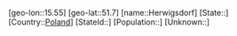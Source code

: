 ﻿---
location: [51.7,15.55]
type: City
tags:
- geo/City


SpocWebEntityId: 30920
isDeleted: false
confidential: public

---
[geo-lon::15.55]
[geo-lat::51.7]
[name::Herwigsdorf]
[State::]
[Country::[Poland](geo/Continent/Europe/Poland.md)]
[StateId::]
[Population::]
[Unknown::]

